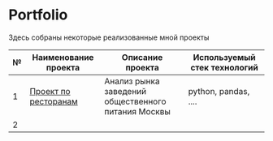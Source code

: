 # Portfolio

Здесь собраны некоторые реализованные мной проекты

| № | Наименование проекта     | Описание проекта                                     | Используемый стек технологий                                              |
|---| -------------------------| -----------------------------------------------------| --------------------------------------------------------------------------|
| 1 | [Проект по ресторанам](https://github.com/SurianaSafina/Portfolio/blob/main/1_%D0%9F%D1%80%D0%BE%D0%B5%D0%BA%D1%82%20%D0%BF%D0%BE%20%D1%80%D0%B5%D1%81%D1%82%D0%BE%D1%80%D0%B0%D0%BD%D0%B0%D0%BC.ipynb)| Анализ рынка заведений общественного <br/> питания Москвы | python, pandas, ....|
| 2 | 

